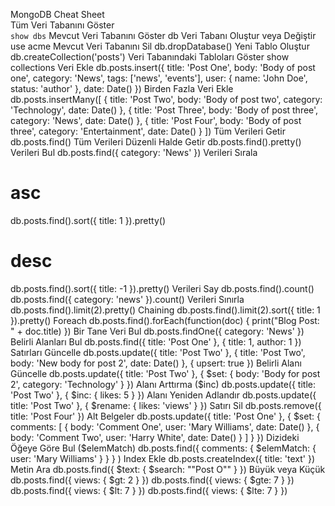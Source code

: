 MongoDB Cheat Sheet  
Tüm Veri Tabanını Göster  
`show dbs`
Mevcut Veri Tabanını Göster
db
Veri Tabanı Oluştur veya Değiştir
use acme
Mevcut Veri Tabanını Sil
db.dropDatabase()
Yeni Tablo Oluştur
db.createCollection('posts')
Veri Tabanındaki Tabloları Göster
show collections
Veri Ekle
db.posts.insert({
title: 'Post One',
body: 'Body of post one',
category: 'News',
tags: ['news', 'events'],
user: {
name: 'John Doe',
status: 'author'
},
date: Date()
})
Birden Fazla Veri Ekle
db.posts.insertMany([
{
title: 'Post Two',
body: 'Body of post two',
category: 'Technology',
date: Date()
},
{
title: 'Post Three',
body: 'Body of post three',
category: 'News',
date: Date()
},
{
title: 'Post Four',
body: 'Body of post three',
category: 'Entertainment',
date: Date()
}
])
Tüm Verileri Getir
db.posts.find()
Tüm Verileri Düzenli Halde Getir
db.posts.find().pretty()
Verileri Bul
db.posts.find({ category: 'News' })
Verileri Sırala

# asc

db.posts.find().sort({ title: 1 }).pretty()

# desc

db.posts.find().sort({ title: -1 }).pretty()
Verileri Say
db.posts.find().count()
db.posts.find({ category: 'news' }).count()
Verileri Sınırla
db.posts.find().limit(2).pretty()
Chaining
db.posts.find().limit(2).sort({ title: 1 }).pretty()
Foreach
db.posts.find().forEach(function(doc) {
print("Blog Post: " + doc.title)
})
Bir Tane Veri Bul
db.posts.findOne({ category: 'News' })
Belirli Alanları Bul
db.posts.find({ title: 'Post One' }, {
title: 1,
author: 1
})
Satırları Güncelle
db.posts.update({ title: 'Post Two' },
{
title: 'Post Two',
body: 'New body for post 2',
date: Date()
},
{
upsert: true
})
Belirli Alanı Güncelle
db.posts.update({ title: 'Post Two' },
{
$set: {
    body: 'Body for post 2',
    category: 'Technology'
  }
})
Alanı Arttırma ($inc)
db.posts.update({ title: 'Post Two' },
{
$inc: {
    likes: 5
  }
})
Alanı Yeniden Adlandır
db.posts.update({ title: 'Post Two' },
{
  $rename: {
    likes: 'views'
  }
})
Satırı Sil
db.posts.remove({ title: 'Post Four' })
Alt Belgeler
db.posts.update({ title: 'Post One' },
{
  $set: {
    comments: [
      {
        body: 'Comment One',
        user: 'Mary Williams',
        date: Date()
      },
      {
        body: 'Comment Two',
        user: 'Harry White',
        date: Date()
      }
    ]
  }
})
Dizideki Öğeye Göre Bul ($elemMatch)
db.posts.find({
comments: {
$elemMatch: {
user: 'Mary Williams'
}
}
}
)
Index Ekle
db.posts.createIndex({ title: 'text' })
Metin Ara
db.posts.find({
$text: {
$search: "\"Post O\""
}
})
Büyük veya Küçük
db.posts.find({ views: { $gt: 2 } })
db.posts.find({ views: { $gte: 7 } })
db.posts.find({ views: { $lt: 7 } })
db.posts.find({ views: { $lte: 7 } })
